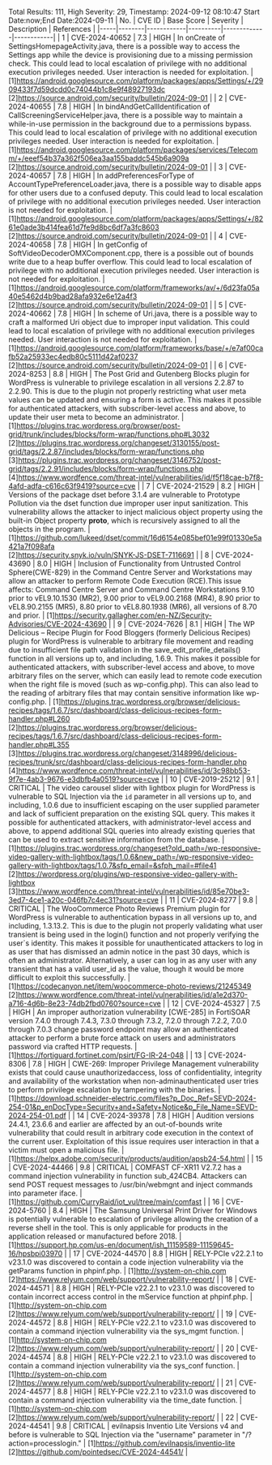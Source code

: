 Total Results: 111, High Severity: 29, Timestamp: 2024-09-12 08:10:47
Start Date:now;End Date:2024-09-11
| No. | CVE ID | Base Score | Severity | Description | References |
|-----|--------|------------|----------|-------------|------------|
| 1 | CVE-2024-40652 | 7.3  | HIGH | In onCreate of SettingsHomepageActivity.java, there is a possible way to access the Settings app while the device is provisioning due to a missing permission check. This could lead to local escalation of privilege with no additional execution privileges needed. User interaction is needed for exploitation. | [1]https://android.googlesource.com/platform/packages/apps/Settings/+/2909433f7d59dcdd0c74044b1c8e9f48927193dc<br>[2]https://source.android.com/security/bulletin/2024-09-01 |
| 2 | CVE-2024-40655 | 7.8  | HIGH | In bindAndGetCallIdentification of CallScreeningServiceHelper.java, there is a possible way to maintain a while-in-use permission in the background due to a permissions bypass. This could lead to local escalation of privilege with no additional execution privileges needed. User interaction is needed for exploitation. | [1]https://android.googlesource.com/platform/packages/services/Telecomm/+/eeef54b37a362f506ea3aa155baddc545b6a909a<br>[2]https://source.android.com/security/bulletin/2024-09-01 |
| 3 | CVE-2024-40657 | 7.8  | HIGH | In addPreferencesForType of AccountTypePreferenceLoader.java, there is a possible way to disable apps for other users due to a confused deputy. This could lead to local escalation of privilege with no additional execution privileges needed. User interaction is not needed for exploitation. | [1]https://android.googlesource.com/platform/packages/apps/Settings/+/8261e0ade3b414fea61d7fe9d8bc6df7a3fc8603<br>[2]https://source.android.com/security/bulletin/2024-09-01 |
| 4 | CVE-2024-40658 | 7.8  | HIGH | In getConfig of SoftVideoDecoderOMXComponent.cpp, there is a possible out of bounds write due to a heap buffer overflow. This could lead to local escalation of privilege with no additional execution privileges needed. User interaction is not needed for exploitation. | [1]https://android.googlesource.com/platform/frameworks/av/+/6d23fa05a40e5462d4b9bad28afa932e6e12a4f3<br>[2]https://source.android.com/security/bulletin/2024-09-01 |
| 5 | CVE-2024-40662 | 7.8  | HIGH | In scheme of Uri.java, there is a possible way to craft a malformed Uri object due to improper input validation. This could lead to local escalation of privilege with no additional execution privileges needed. User interaction is not needed for exploitation. | [1]https://android.googlesource.com/platform/frameworks/base/+/e7af00cafb52a25933ec4edb80c5111d42af0237<br>[2]https://source.android.com/security/bulletin/2024-09-01 |
| 6 | CVE-2024-8253 | 8.8  | HIGH | The Post Grid and Gutenberg Blocks plugin for WordPress is vulnerable to privilege escalation in all versions 2.2.87 to 2.2.90. This is due to the plugin not properly restricting what user meta values can be updated and ensuring a form is active. This makes it possible for authenticated attackers, with subscriber-level access and above, to update their user meta to become an administrator. | [1]https://plugins.trac.wordpress.org/browser/post-grid/trunk/includes/blocks/form-wrap/functions.php#L3032<br>[2]https://plugins.trac.wordpress.org/changeset/3130155/post-grid/tags/2.2.87/includes/blocks/form-wrap/functions.php<br>[3]https://plugins.trac.wordpress.org/changeset/3146752/post-grid/tags/2.2.91/includes/blocks/form-wrap/functions.php<br>[4]https://www.wordfence.com/threat-intel/vulnerabilities/id/f5f18cae-b7f8-4afd-adfa-c616c63f9419?source=cve |
| 7 | CVE-2024-21529 | 8.2  | HIGH | Versions of the package dset before 3.1.4 are vulnerable to Prototype Pollution via the dset function due improper user input sanitization. This vulnerability allows the attacker to inject malicious object property using the built-in Object property __proto__, which is recursively assigned to all the objects in the program. | [1]https://github.com/lukeed/dset/commit/16d6154e085bef01e99f01330e5a421a7f098afa<br>[2]https://security.snyk.io/vuln/SNYK-JS-DSET-7116691 |
| 8 | CVE-2024-43690 | 8.0  | HIGH | Inclusion of Functionality from Untrusted Control Sphere(CWE-829) in the Command Centre Server and Workstations may allow an attacker to perform Remote Code Execution (RCE).This issue affects: Command Centre Server and Command Centre Workstations 9.10 prior to vEL9.10.1530 (MR2), 9.00 prior to vEL9.00.2168 (MR4), 8.90 prior to vEL8.90.2155 (MR5), 8.80 prior to vEL8.80.1938 (MR6), all versions of 8.70 and prior. | [1]https://security.gallagher.com/en-NZ/Security-Advisories/CVE-2024-43690 |
| 9 | CVE-2024-7626 | 8.1  | HIGH | The WP Delicious – Recipe Plugin for Food Bloggers (formerly Delicious Recipes) plugin for WordPress is vulnerable to arbitrary file movement and reading due to insufficient file path validation in the save_edit_profile_details() function in all versions up to, and including, 1.6.9. This makes it possible for authenticated attackers, with subscriber-level access and above, to move arbitrary files on the server, which can easily lead to remote code execution when the right file is moved (such as wp-config.php). This can also lead to the reading of arbitrary files that may contain sensitive information like wp-config.php. | [1]https://plugins.trac.wordpress.org/browser/delicious-recipes/tags/1.6.7/src/dashboard/class-delicious-recipes-form-handler.php#L260<br>[2]https://plugins.trac.wordpress.org/browser/delicious-recipes/tags/1.6.7/src/dashboard/class-delicious-recipes-form-handler.php#L355<br>[3]https://plugins.trac.wordpress.org/changeset/3148996/delicious-recipes/trunk/src/dashboard/class-delicious-recipes-form-handler.php<br>[4]https://www.wordfence.com/threat-intel/vulnerabilities/id/3c98bb53-9f7e-4ab3-9676-e3dbfb4a0519?source=cve |
| 10 | CVE-2019-25212 | 9.1  | CRITICAL | The video carousel slider with lightbox plugin for WordPress is vulnerable to SQL Injection via the `id` parameter in all versions up to, and including, 1.0.6 due to insufficient escaping on the user supplied parameter and lack of sufficient preparation on the existing SQL query.  This makes it possible for authenticated attackers, with administrator-level access and above, to append additional SQL queries into already existing queries that can be used to extract sensitive information from the database. | [1]https://plugins.trac.wordpress.org/changeset?old_path=/wp-responsive-video-gallery-with-lightbox/tags/1.0.6&new_path=/wp-responsive-video-gallery-with-lightbox/tags/1.0.7&sfp_email=&sfph_mail=#file41<br>[2]https://wordpress.org/plugins/wp-responsive-video-gallery-with-lightbox<br>[3]https://www.wordfence.com/threat-intel/vulnerabilities/id/85e70be3-3ed7-4ce1-a20c-046fb7c4ec31?source=cve |
| 11 | CVE-2024-8277 | 9.8  | CRITICAL | The WooCommerce Photo Reviews Premium plugin for WordPress is vulnerable to authentication bypass in all versions up to, and including, 1.3.13.2. This is due to the plugin not properly validating what user transient is being used in the login() function and not properly verifying the user`s identity. This makes it possible for unauthenticated attackers to log in as user that has dismissed an admin notice in the past 30 days, which is often an administrator. Alternatively, a user can log in as any user with any transient that has a valid user_id as the value, though it would be more difficult to exploit this successfully. | [1]https://codecanyon.net/item/woocommerce-photo-reviews/21245349<br>[2]https://www.wordfence.com/threat-intel/vulnerabilities/id/a1e2d370-a716-4d6b-8e23-74db2fbd0760?source=cve |
| 12 | CVE-2024-45327 | 7.5  | HIGH | An improper authorization vulnerability [CWE-285] in FortiSOAR version 7.4.0 through 7.4.3, 7.3.0 through 7.3.2, 7.2.0 through 7.2.2, 7.0.0 through 7.0.3 change password endpoint may allow an authenticated attacker to perform a brute force attack on users and administrators password via crafted HTTP requests. | [1]https://fortiguard.fortinet.com/psirt/FG-IR-24-048 |
| 13 | CVE-2024-8306 | 7.8  | HIGH | CWE-269: Improper Privilege Management vulnerability exists that could cause unauthorizedaccess, loss of confidentiality, integrity and availability of the workstation when non-adminauthenticated user tries to perform privilege escalation by tampering with the binaries. | [1]https://download.schneider-electric.com/files?p_Doc_Ref=SEVD-2024-254-01&p_enDocType=Security+and+Safety+Notice&p_File_Name=SEVD-2024-254-01.pdf |
| 14 | CVE-2024-39378 | 7.8  | HIGH | Audition versions 24.4.1, 23.6.6 and earlier are affected by an out-of-bounds write vulnerability that could result in arbitrary code execution in the context of the current user. Exploitation of this issue requires user interaction in that a victim must open a malicious file. | [1]https://helpx.adobe.com/security/products/audition/apsb24-54.html |
| 15 | CVE-2024-44466 | 9.8  | CRITICAL | COMFAST CF-XR11 V2.7.2 has a command injection vulnerability in function sub_424CB4. Attackers can send POST request messages to /usr/bin/webmgnt and inject commands into parameter iface. | [1]https://github.com/CurryRaid/iot_vul/tree/main/comfast |
| 16 | CVE-2024-5760 | 8.4  | HIGH | The Samsung Universal Print Driver for Windows is potentially vulnerable to escalation of privilege allowing the creation of a reverse shell in the tool. This is only applicable for products in the application released or manufactured before 2018. | [1]https://support.hp.com/us-en/document/ish_11159589-11159645-16/hpsbpi03970 |
| 17 | CVE-2024-44570 | 8.8  | HIGH | RELY-PCIe v22.2.1 to v23.1.0 was discovered to contain a code injection vulnerability via the getParams function in phpinf.php. | [1]http://system-on-chip.com<br>[2]https://www.relyum.com/web/support/vulnerability-report/ |
| 18 | CVE-2024-44571 | 8.8  | HIGH | RELY-PCIe v22.2.1 to v23.1.0 was discovered to contain incorrect access control in the mService function at phpinf.php. | [1]http://system-on-chip.com<br>[2]https://www.relyum.com/web/support/vulnerability-report/ |
| 19 | CVE-2024-44572 | 8.8  | HIGH | RELY-PCIe v22.2.1 to v23.1.0 was discovered to contain a command injection vulnerability via the sys_mgmt function. | [1]http://system-on-chip.com<br>[2]https://www.relyum.com/web/support/vulnerability-report/ |
| 20 | CVE-2024-44574 | 8.8  | HIGH | RELY-PCIe v22.2.1 to v23.1.0 was discovered to contain a command injection vulnerability via the sys_conf function. | [1]http://system-on-chip.com<br>[2]https://www.relyum.com/web/support/vulnerability-report/ |
| 21 | CVE-2024-44577 | 8.8  | HIGH | RELY-PCIe v22.2.1 to v23.1.0 was discovered to contain a command injection vulnerability via the time_date function. | [1]http://system-on-chip.com<br>[2]https://www.relyum.com/web/support/vulnerability-report/ |
| 22 | CVE-2024-44541 | 9.8  | CRITICAL | evilnapsis Inventio Lite Versions v4 and before is vulnerable to SQL Injection via the "username" parameter in "/?action=processlogin." | [1]https://github.com/evilnapsis/inventio-lite<br>[2]https://github.com/pointedsec/CVE-2024-44541/ |

